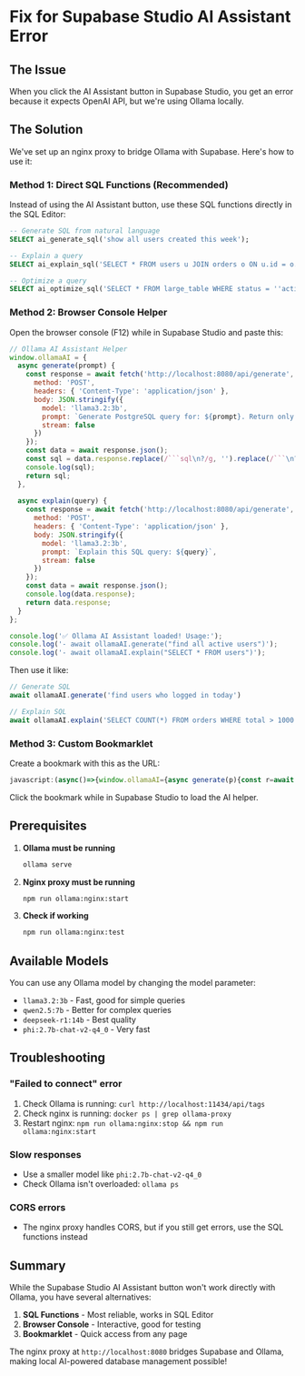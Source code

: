 # Fix for Supabase Studio AI Assistant Error

## The Issue
When you click the AI Assistant button in Supabase Studio, you get an error because it expects OpenAI API, but we're using Ollama locally.

## The Solution
We've set up an nginx proxy to bridge Ollama with Supabase. Here's how to use it:

### Method 1: Direct SQL Functions (Recommended)

Instead of using the AI Assistant button, use these SQL functions directly in the SQL Editor:

```sql
-- Generate SQL from natural language
SELECT ai_generate_sql('show all users created this week');

-- Explain a query
SELECT ai_explain_sql('SELECT * FROM users u JOIN orders o ON u.id = o.user_id');

-- Optimize a query
SELECT ai_optimize_sql('SELECT * FROM large_table WHERE status = ''active''');
```

### Method 2: Browser Console Helper

Open the browser console (F12) while in Supabase Studio and paste this:

```javascript
// Ollama AI Assistant Helper
window.ollamaAI = {
  async generate(prompt) {
    const response = await fetch('http://localhost:8080/api/generate', {
      method: 'POST',
      headers: { 'Content-Type': 'application/json' },
      body: JSON.stringify({
        model: 'llama3.2:3b',
        prompt: `Generate PostgreSQL query for: ${prompt}. Return only SQL code.`,
        stream: false
      })
    });
    const data = await response.json();
    const sql = data.response.replace(/```sql\n?/g, '').replace(/```\n?/g, '').trim();
    console.log(sql);
    return sql;
  },
  
  async explain(query) {
    const response = await fetch('http://localhost:8080/api/generate', {
      method: 'POST',
      headers: { 'Content-Type': 'application/json' },
      body: JSON.stringify({
        model: 'llama3.2:3b',
        prompt: `Explain this SQL query: ${query}`,
        stream: false
      })
    });
    const data = await response.json();
    console.log(data.response);
    return data.response;
  }
};

console.log('✅ Ollama AI Assistant loaded! Usage:');
console.log('- await ollamaAI.generate("find all active users")');
console.log('- await ollamaAI.explain("SELECT * FROM users")');
```

Then use it like:
```javascript
// Generate SQL
await ollamaAI.generate('find users who logged in today')

// Explain SQL
await ollamaAI.explain('SELECT COUNT(*) FROM orders WHERE total > 1000')
```

### Method 3: Custom Bookmarklet

Create a bookmark with this as the URL:

```javascript
javascript:(async()=>{window.ollamaAI={async generate(p){const r=await fetch('http://localhost:8080/api/generate',{method:'POST',headers:{'Content-Type':'application/json'},body:JSON.stringify({model:'llama3.2:3b',prompt:`Generate PostgreSQL query for: ${p}. Return only SQL code.`,stream:false})});const d=await r.json();return d.response.replace(/```sql\n?/g,'').replace(/```\n?/g,'').trim();}};alert('Ollama AI ready! Use: await ollamaAI.generate("your prompt")')})();
```

Click the bookmark while in Supabase Studio to load the AI helper.

## Prerequisites

1. **Ollama must be running**
   ```bash
   ollama serve
   ```

2. **Nginx proxy must be running**
   ```bash
   npm run ollama:nginx:start
   ```

3. **Check if working**
   ```bash
   npm run ollama:nginx:test
   ```

## Available Models

You can use any Ollama model by changing the model parameter:
- `llama3.2:3b` - Fast, good for simple queries
- `qwen2.5:7b` - Better for complex queries
- `deepseek-r1:14b` - Best quality
- `phi:2.7b-chat-v2-q4_0` - Very fast

## Troubleshooting

### "Failed to connect" error
1. Check Ollama is running: `curl http://localhost:11434/api/tags`
2. Check nginx is running: `docker ps | grep ollama-proxy`
3. Restart nginx: `npm run ollama:nginx:stop && npm run ollama:nginx:start`

### Slow responses
- Use a smaller model like `phi:2.7b-chat-v2-q4_0`
- Check Ollama isn't overloaded: `ollama ps`

### CORS errors
- The nginx proxy handles CORS, but if you still get errors, use the SQL functions instead

## Summary

While the Supabase Studio AI Assistant button won't work directly with Ollama, you have several alternatives:
1. **SQL Functions** - Most reliable, works in SQL Editor
2. **Browser Console** - Interactive, good for testing
3. **Bookmarklet** - Quick access from any page

The nginx proxy at `http://localhost:8080` bridges Supabase and Ollama, making local AI-powered database management possible!